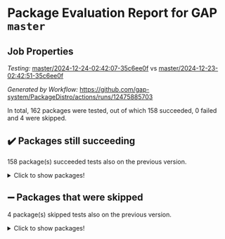 # Package Evaluation Report for GAP `master`

## Job Properties

*Testing:* [master/2024-12-24-02:42:07-35c6ee0f](https://github.com/gap-system/PackageDistro/blob/data/reports/master/2024-12-24-02:42:07-35c6ee0f) vs [master/2024-12-23-02:42:51-35c6ee0f](https://github.com/gap-system/PackageDistro/blob/data/reports/master/2024-12-23-02:42:51-35c6ee0f)

*Generated by Workflow:* https://github.com/gap-system/PackageDistro/actions/runs/12475885703

In total, 162 packages were tested, out of which 158 succeeded, 0 failed and 4 were skipped.

## :heavy_check_mark: Packages still succeeding

158 package(s) succeeded tests also on the previous version.
<details><summary>Click to show packages!</summary>

- 4ti2interface 2024.11-01 [(success)](https://github.com/gap-system/PackageDistro/actions/runs/12475885703/job/34820065871)
- ace 5.6.2 [(success)](https://github.com/gap-system/PackageDistro/actions/runs/12475885703/job/34820066116)
- aclib 1.3.2 [(success)](https://github.com/gap-system/PackageDistro/actions/runs/12475885703/job/34820066315)
- agt 0.3.1 [(success)](https://github.com/gap-system/PackageDistro/actions/runs/12475885703/job/34820066515)
- alnuth 3.2.1 [(success)](https://github.com/gap-system/PackageDistro/actions/runs/12475885703/job/34820066686)
- anupq 3.3.1 [(success)](https://github.com/gap-system/PackageDistro/actions/runs/12475885703/job/34820066831)
- atlasrep 2.1.9 [(success)](https://github.com/gap-system/PackageDistro/actions/runs/12475885703/job/34820066959)
- autodoc 2023.06.19 [(success)](https://github.com/gap-system/PackageDistro/actions/runs/12475885703/job/34820067090)
- automata 1.16 [(success)](https://github.com/gap-system/PackageDistro/actions/runs/12475885703/job/34820070433)
- automgrp 1.3.2 [(success)](https://github.com/gap-system/PackageDistro/actions/runs/12475885703/job/34820070790)
- autpgrp 1.11 [(success)](https://github.com/gap-system/PackageDistro/actions/runs/12475885703/job/34820071073)
- cap 2024.11-02 [(success)](https://github.com/gap-system/PackageDistro/actions/runs/12475885703/job/34820071252)
- caratinterface 2.3.7 [(success)](https://github.com/gap-system/PackageDistro/actions/runs/12475885703/job/34820071382)
- cddinterface 2024.09.02 [(success)](https://github.com/gap-system/PackageDistro/actions/runs/12475885703/job/34820071530)
- circle 1.6.6 [(success)](https://github.com/gap-system/PackageDistro/actions/runs/12475885703/job/34820071672)
- classicpres 1.22 [(success)](https://github.com/gap-system/PackageDistro/actions/runs/12475885703/job/34820071848)
- cohomolo 1.6.11 [(success)](https://github.com/gap-system/PackageDistro/actions/runs/12475885703/job/34820071995)
- congruence 1.2.7 [(success)](https://github.com/gap-system/PackageDistro/actions/runs/12475885703/job/34820072136)
- corefreesub 0.6 [(success)](https://github.com/gap-system/PackageDistro/actions/runs/12475885703/job/34820072282)
- corelg 1.57 [(success)](https://github.com/gap-system/PackageDistro/actions/runs/12475885703/job/34820072399)
- crime 1.6 [(success)](https://github.com/gap-system/PackageDistro/actions/runs/12475885703/job/34820072549)
- crisp 1.4.6 [(success)](https://github.com/gap-system/PackageDistro/actions/runs/12475885703/job/34820072673)
- crypting 0.10.5 [(success)](https://github.com/gap-system/PackageDistro/actions/runs/12475885703/job/34820072845)
- cryst 4.1.27 [(success)](https://github.com/gap-system/PackageDistro/actions/runs/12475885703/job/34820072990)
- crystcat 1.1.10 [(success)](https://github.com/gap-system/PackageDistro/actions/runs/12475885703/job/34820073136)
- ctbllib 1.3.9 [(success)](https://github.com/gap-system/PackageDistro/actions/runs/12475885703/job/34820073326)
- cubefree 1.20 [(success)](https://github.com/gap-system/PackageDistro/actions/runs/12475885703/job/34820073473)
- curlinterface 2.4.0 [(success)](https://github.com/gap-system/PackageDistro/actions/runs/12475885703/job/34820073615)
- cvec 2.8.2 [(success)](https://github.com/gap-system/PackageDistro/actions/runs/12475885703/job/34820073766)
- datastructures 0.3.1 [(success)](https://github.com/gap-system/PackageDistro/actions/runs/12475885703/job/34820073921)
- deepthought 1.0.7 [(success)](https://github.com/gap-system/PackageDistro/actions/runs/12475885703/job/34820074036)
- design 1.8.2 [(success)](https://github.com/gap-system/PackageDistro/actions/runs/12475885703/job/34820074197)
- difsets 2.3.1 [(success)](https://github.com/gap-system/PackageDistro/actions/runs/12475885703/job/34820074343)
- digraphs 1.9.0 [(success)](https://github.com/gap-system/PackageDistro/actions/runs/12475885703/job/34820074501)
- edim 1.3.8 [(success)](https://github.com/gap-system/PackageDistro/actions/runs/12475885703/job/34820074614)
- example 4.4.0 [(success)](https://github.com/gap-system/PackageDistro/actions/runs/12475885703/job/34820074737)
- examplesforhomalg 2023.10-01 [(success)](https://github.com/gap-system/PackageDistro/actions/runs/12475885703/job/34820074911)
- factint 1.6.3 [(success)](https://github.com/gap-system/PackageDistro/actions/runs/12475885703/job/34820075028)
- ferret 1.0.14 [(success)](https://github.com/gap-system/PackageDistro/actions/runs/12475885703/job/34820075177)
- fga 1.5.0 [(success)](https://github.com/gap-system/PackageDistro/actions/runs/12475885703/job/34820075332)
- fining 1.5.6 [(success)](https://github.com/gap-system/PackageDistro/actions/runs/12475885703/job/34820075433)
- float 1.0.5 [(success)](https://github.com/gap-system/PackageDistro/actions/runs/12475885703/job/34820075561)
- format 1.4.4 [(success)](https://github.com/gap-system/PackageDistro/actions/runs/12475885703/job/34820075701)
- forms 1.2.12 [(success)](https://github.com/gap-system/PackageDistro/actions/runs/12475885703/job/34820075863)
- fplsa 1.2.6 [(success)](https://github.com/gap-system/PackageDistro/actions/runs/12475885703/job/34820076016)
- fr 2.4.13 [(success)](https://github.com/gap-system/PackageDistro/actions/runs/12475885703/job/34820076169)
- francy 2.0.3 [(success)](https://github.com/gap-system/PackageDistro/actions/runs/12475885703/job/34820076373)
- fwtree 1.3 [(success)](https://github.com/gap-system/PackageDistro/actions/runs/12475885703/job/34820076513)
- gapdoc 1.6.7 [(success)](https://github.com/gap-system/PackageDistro/actions/runs/12475885703/job/34820076683)
- gauss 2024.11-01 [(success)](https://github.com/gap-system/PackageDistro/actions/runs/12475885703/job/34820076810)
- gaussforhomalg 2024.08-01 [(success)](https://github.com/gap-system/PackageDistro/actions/runs/12475885703/job/34820076958)
- gbnp 1.1.0 [(success)](https://github.com/gap-system/PackageDistro/actions/runs/12475885703/job/34820077070)
- generalizedmorphismsforcap 2024.09-03 [(success)](https://github.com/gap-system/PackageDistro/actions/runs/12475885703/job/34820077185)
- genss 1.6.9 [(success)](https://github.com/gap-system/PackageDistro/actions/runs/12475885703/job/34820077323)
- gradedmodules 2024.01-01 [(success)](https://github.com/gap-system/PackageDistro/actions/runs/12475885703/job/34820077451)
- gradedringforhomalg 2024.07-01 [(success)](https://github.com/gap-system/PackageDistro/actions/runs/12475885703/job/34820077615)
- grape 4.9.2 [(success)](https://github.com/gap-system/PackageDistro/actions/runs/12475885703/job/34820077739)
- groupoids 1.76 [(success)](https://github.com/gap-system/PackageDistro/actions/runs/12475885703/job/34820077875)
- grpconst 2.6.5 [(success)](https://github.com/gap-system/PackageDistro/actions/runs/12475885703/job/34820077993)
- guarana 0.96.3 [(success)](https://github.com/gap-system/PackageDistro/actions/runs/12475885703/job/34820078190)
- guava 3.19 [(success)](https://github.com/gap-system/PackageDistro/actions/runs/12475885703/job/34820078311)
- hap 1.66 [(success)](https://github.com/gap-system/PackageDistro/actions/runs/12475885703/job/34820078430)
- hapcryst 0.1.15 [(success)](https://github.com/gap-system/PackageDistro/actions/runs/12475885703/job/34820078581)
- hecke 1.5.4 [(success)](https://github.com/gap-system/PackageDistro/actions/runs/12475885703/job/34820078755)
- help 4.0 [(success)](https://github.com/gap-system/PackageDistro/actions/runs/12475885703/job/34820078883)
- homalg 2024.01-01 [(success)](https://github.com/gap-system/PackageDistro/actions/runs/12475885703/job/34820079026)
- homalgtocas 2023.11-01 [(success)](https://github.com/gap-system/PackageDistro/actions/runs/12475885703/job/34820079146)
- idrel 2.48 [(success)](https://github.com/gap-system/PackageDistro/actions/runs/12475885703/job/34820079262)
- images 1.3.3 [(success)](https://github.com/gap-system/PackageDistro/actions/runs/12475885703/job/34820079426)
- intpic 0.4.0 [(success)](https://github.com/gap-system/PackageDistro/actions/runs/12475885703/job/34820079574)
- io 4.9.1 [(success)](https://github.com/gap-system/PackageDistro/actions/runs/12475885703/job/34820079701)
- io_forhomalg 2023.02-04 [(success)](https://github.com/gap-system/PackageDistro/actions/runs/12475885703/job/34820079821)
- irredsol 1.4.4 [(success)](https://github.com/gap-system/PackageDistro/actions/runs/12475885703/job/34820079950)
- json 2.2.2 [(success)](https://github.com/gap-system/PackageDistro/actions/runs/12475885703/job/34820080057)
- jupyterkernel 1.5.1 [(success)](https://github.com/gap-system/PackageDistro/actions/runs/12475885703/job/34820080172)
- jupyterviz 1.5.6 [(success)](https://github.com/gap-system/PackageDistro/actions/runs/12475885703/job/34820080282)
- kan 1.37 [(success)](https://github.com/gap-system/PackageDistro/actions/runs/12475885703/job/34820080380)
- kbmag 1.5.11 [(success)](https://github.com/gap-system/PackageDistro/actions/runs/12475885703/job/34820080544)
- laguna 3.9.7 [(success)](https://github.com/gap-system/PackageDistro/actions/runs/12475885703/job/34820080684)
- liealgdb 2.2.1 [(success)](https://github.com/gap-system/PackageDistro/actions/runs/12475885703/job/34820080809)
- liepring 2.9.1 [(success)](https://github.com/gap-system/PackageDistro/actions/runs/12475885703/job/34820080945)
- liering 2.4.2 [(success)](https://github.com/gap-system/PackageDistro/actions/runs/12475885703/job/34820081072)
- linearalgebraforcap 2024.10-01 [(success)](https://github.com/gap-system/PackageDistro/actions/runs/12475885703/job/34820081195)
- lins 0.9 [(success)](https://github.com/gap-system/PackageDistro/actions/runs/12475885703/job/34820081364)
- localizeringforhomalg 2023.10-01 [(success)](https://github.com/gap-system/PackageDistro/actions/runs/12475885703/job/34820081506)
- loops 3.4.4 [(success)](https://github.com/gap-system/PackageDistro/actions/runs/12475885703/job/34820081658)
- lpres 1.1.1 [(success)](https://github.com/gap-system/PackageDistro/actions/runs/12475885703/job/34820081885)
- majoranaalgebras 1.5.2 [(success)](https://github.com/gap-system/PackageDistro/actions/runs/12475885703/job/34820082047)
- mapclass 1.4.6 [(success)](https://github.com/gap-system/PackageDistro/actions/runs/12475885703/job/34820082202)
- matgrp 0.71 [(success)](https://github.com/gap-system/PackageDistro/actions/runs/12475885703/job/34820082318)
- matricesforhomalg 2024.11-02 [(success)](https://github.com/gap-system/PackageDistro/actions/runs/12475885703/job/34820082484)
- modisom 3.0.0 [(success)](https://github.com/gap-system/PackageDistro/actions/runs/12475885703/job/34820082649)
- modulepresentationsforcap 2024.09-02 [(success)](https://github.com/gap-system/PackageDistro/actions/runs/12475885703/job/34820082803)
- modules 2024.01-01 [(success)](https://github.com/gap-system/PackageDistro/actions/runs/12475885703/job/34820082981)
- monoidalcategories 2024.09-05 [(success)](https://github.com/gap-system/PackageDistro/actions/runs/12475885703/job/34820083130)
- nconvex 2022.09-01 [(success)](https://github.com/gap-system/PackageDistro/actions/runs/12475885703/job/34820083281)
- nilmat 1.4.2 [(success)](https://github.com/gap-system/PackageDistro/actions/runs/12475885703/job/34820083405)
- nock 1.5 [(success)](https://github.com/gap-system/PackageDistro/actions/runs/12475885703/job/34820083512)
- normalizinterface 1.3.7 [(success)](https://github.com/gap-system/PackageDistro/actions/runs/12475885703/job/34820083714)
- nq 2.5.11 [(success)](https://github.com/gap-system/PackageDistro/actions/runs/12475885703/job/34820083869)
- numericalsgps 1.4.0 [(success)](https://github.com/gap-system/PackageDistro/actions/runs/12475885703/job/34820084027)
- openmath 11.5.3 [(success)](https://github.com/gap-system/PackageDistro/actions/runs/12475885703/job/34820084173)
- orb 4.9.1 [(success)](https://github.com/gap-system/PackageDistro/actions/runs/12475885703/job/34820084310)
- packagemanager 1.6 [(success)](https://github.com/gap-system/PackageDistro/actions/runs/12475885703/job/34820084424)
- patternclass 2.4.5 [(success)](https://github.com/gap-system/PackageDistro/actions/runs/12475885703/job/34820084578)
- permut 2.0.5 [(success)](https://github.com/gap-system/PackageDistro/actions/runs/12475885703/job/34820084714)
- polenta 1.3.10 [(success)](https://github.com/gap-system/PackageDistro/actions/runs/12475885703/job/34820084838)
- polymaking 0.8.7 [(success)](https://github.com/gap-system/PackageDistro/actions/runs/12475885703/job/34820085002)
- primgrp 3.4.4 [(success)](https://github.com/gap-system/PackageDistro/actions/runs/12475885703/job/34820085248)
- profiling 2.6.0 [(success)](https://github.com/gap-system/PackageDistro/actions/runs/12475885703/job/34820085437)
- qdistrnd 0.9.5 [(success)](https://github.com/gap-system/PackageDistro/actions/runs/12475885703/job/34820085577)
- qpa 1.35 [(success)](https://github.com/gap-system/PackageDistro/actions/runs/12475885703/job/34820085701)
- quagroup 1.8.4 [(success)](https://github.com/gap-system/PackageDistro/actions/runs/12475885703/job/34820085822)
- radiroot 2.9 [(success)](https://github.com/gap-system/PackageDistro/actions/runs/12475885703/job/34820085965)
- rcwa 4.7.1 [(success)](https://github.com/gap-system/PackageDistro/actions/runs/12475885703/job/34820086141)
- rds 1.8 [(success)](https://github.com/gap-system/PackageDistro/actions/runs/12475885703/job/34820086302)
- recog 1.4.3 [(success)](https://github.com/gap-system/PackageDistro/actions/runs/12475885703/job/34820086403)
- repndecomp 1.3.0 [(success)](https://github.com/gap-system/PackageDistro/actions/runs/12475885703/job/34820086594)
- repsn 3.1.2 [(success)](https://github.com/gap-system/PackageDistro/actions/runs/12475885703/job/34820086740)
- resclasses 4.7.3 [(success)](https://github.com/gap-system/PackageDistro/actions/runs/12475885703/job/34820086864)
- ringsforhomalg 2024.11-02 [(success)](https://github.com/gap-system/PackageDistro/actions/runs/12475885703/job/34820086983)
- sco 2023.08-01 [(success)](https://github.com/gap-system/PackageDistro/actions/runs/12475885703/job/34820087120)
- scscp 2.4.3 [(success)](https://github.com/gap-system/PackageDistro/actions/runs/12475885703/job/34820087299)
- semigroups 5.4.0 [(success)](https://github.com/gap-system/PackageDistro/actions/runs/12475885703/job/34820087421)
- sglppow 2.4 [(success)](https://github.com/gap-system/PackageDistro/actions/runs/12475885703/job/34820087525)
- sgpviz 0.999.6 [(success)](https://github.com/gap-system/PackageDistro/actions/runs/12475885703/job/34820087649)
- simpcomp 2.1.14 [(success)](https://github.com/gap-system/PackageDistro/actions/runs/12475885703/job/34820087881)
- singular 2024.06.03 [(success)](https://github.com/gap-system/PackageDistro/actions/runs/12475885703/job/34820088012)
- sl2reps 1.1 [(success)](https://github.com/gap-system/PackageDistro/actions/runs/12475885703/job/34820088140)
- sla 1.6.2 [(success)](https://github.com/gap-system/PackageDistro/actions/runs/12475885703/job/34820088256)
- smallantimagmas 0.2.12 [(success)](https://github.com/gap-system/PackageDistro/actions/runs/12475885703/job/34820088390)
- smallgrp 1.5.4 [(success)](https://github.com/gap-system/PackageDistro/actions/runs/12475885703/job/34820088507)
- smallsemi 0.7.1 [(success)](https://github.com/gap-system/PackageDistro/actions/runs/12475885703/job/34820088626)
- sonata 2.9.6 [(success)](https://github.com/gap-system/PackageDistro/actions/runs/12475885703/job/34820088812)
- sophus 1.27 [(success)](https://github.com/gap-system/PackageDistro/actions/runs/12475885703/job/34820088923)
- sotgrps 1.3 [(success)](https://github.com/gap-system/PackageDistro/actions/runs/12475885703/job/34820089067)
- spinsym 1.5.2 [(success)](https://github.com/gap-system/PackageDistro/actions/runs/12475885703/job/34820089288)
- standardff 1.0 [(success)](https://github.com/gap-system/PackageDistro/actions/runs/12475885703/job/34820089438)
- symbcompcc 1.3.2 [(success)](https://github.com/gap-system/PackageDistro/actions/runs/12475885703/job/34820089612)
- thelma 1.3 [(success)](https://github.com/gap-system/PackageDistro/actions/runs/12475885703/job/34820089788)
- tomlib 1.2.11 [(success)](https://github.com/gap-system/PackageDistro/actions/runs/12475885703/job/34820089929)
- toolsforhomalg 2024.09-01 [(success)](https://github.com/gap-system/PackageDistro/actions/runs/12475885703/job/34820090067)
- toric 1.9.6 [(success)](https://github.com/gap-system/PackageDistro/actions/runs/12475885703/job/34820090550)
- toricvarieties 2022.07.13 [(success)](https://github.com/gap-system/PackageDistro/actions/runs/12475885703/job/34820090734)
- transgrp 3.6.5 [(success)](https://github.com/gap-system/PackageDistro/actions/runs/12475885703/job/34820090911)
- typeset 1.2.2 [(success)](https://github.com/gap-system/PackageDistro/actions/runs/12475885703/job/34820091071)
- ugaly 4.1.3 [(success)](https://github.com/gap-system/PackageDistro/actions/runs/12475885703/job/34820091201)
- unipot 1.6 [(success)](https://github.com/gap-system/PackageDistro/actions/runs/12475885703/job/34820091332)
- unitlib 4.2.0 [(success)](https://github.com/gap-system/PackageDistro/actions/runs/12475885703/job/34820091471)
- utils 0.85 [(success)](https://github.com/gap-system/PackageDistro/actions/runs/12475885703/job/34820091698)
- uuid 0.7 [(success)](https://github.com/gap-system/PackageDistro/actions/runs/12475885703/job/34820091860)
- walrus 0.9991 [(success)](https://github.com/gap-system/PackageDistro/actions/runs/12475885703/job/34820092021)
- wedderga 4.10.5 [(success)](https://github.com/gap-system/PackageDistro/actions/runs/12475885703/job/34820092177)
- wpe 0.8 [(success)](https://github.com/gap-system/PackageDistro/actions/runs/12475885703/job/34820092296)
- xmod 2.92 [(success)](https://github.com/gap-system/PackageDistro/actions/runs/12475885703/job/34820092421)
- xmodalg 1.23 [(success)](https://github.com/gap-system/PackageDistro/actions/runs/12475885703/job/34820092579)
- yangbaxter 0.10.6 [(success)](https://github.com/gap-system/PackageDistro/actions/runs/12475885703/job/34820092693)
- zeromqinterface 0.16 [(success)](https://github.com/gap-system/PackageDistro/actions/runs/12475885703/job/34820092863)
</details>

## :heavy_minus_sign: Packages that were skipped

4 package(s) skipped tests also on the previous version.
<details><summary>Click to show packages!</summary>

- browse 1.8.21 [(skipped)](https://github.com/gap-system/PackageDistro/actions/runs/12475885703/job/34819898158)
- itc 1.5.1 [(skipped)](https://github.com/gap-system/PackageDistro/actions/runs/12475885703/job/34819898158)
- polycyclic 2.16 [(skipped)](https://github.com/gap-system/PackageDistro/actions/runs/12475885703/job/34819898158)
- xgap 4.32 [(skipped)](https://github.com/gap-system/PackageDistro/actions/runs/12475885703/job/34819898158)
</details>

